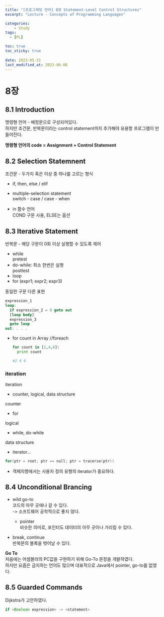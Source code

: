 ```yaml
---
title: "[프로그래밍 언어] 8장 Statement-Level Control Structures"
excerpt: "Lecture - Concepts of Programming Languages"

categories:
    - Study
tags:
  - [PL]

toc: true
toc_sticky: true
 
date: 2023-05-31
last_modified_at: 2023-06-08
---
```


# 8장

## 8.1 Introduction
명령형 언어 - 배정문으로 구성되어있다.  
하지만 조건문, 반복문이라는 control statement까지 추가해야 유용항 프로그램이 만들어진다.  

**명령형 언어의 code = Assignment + Control Statement**

## 8.2 Selection Statemnent
조건문 - 두가지 혹은 이상 중 하나를 고르는 형식  

- if, then, else / elif

- multiple-selection statement  
  switch - case / case - when

- in 함수 언어  
  COND 구문 사용, ELSE는 옵션   

## 8.3 Iterative Statement
반복문 - 해당 구문이 0회 이상 실행할 수 있도록 제어

- while  
  pretest
- do-while: 최소 한번은 실행  
  posttest
- loop
- for (expr1; expr2; expr3)

동일한 구문 다른 표현  
```ada
expression_1
loop:
  if expression_2 = 0 goto out
  [loop body]
  expression_3
  goto loop
out: . . .
```

- for count in Array  //foreach 
  ```python
  for count in [2,4,6]:
    print count

  #2 4 6
  ```

### iteration
iteration
- counter, logical, data structure  

counter
- for

logical
- while, do-while

data structure
- iterator...
```c
for(ptr = root; ptr == null; ptr = tracerse(ptr))
```
- 객체지향에서는 사용자 정의 유형의 iterator가 중요하다.

## 8.4 Unconditional Brancing
- wild go-to  
  코드의 아무 곳에나 갈 수 있다.  
  -> 소프트웨어 공학적으로 좋지 않다.  
  - pointer  
     비슷한 의미로, 포인터도 데이터의 아무 곳이나 가리킬 수 있다.  

- break, continue  
  반복문의 블록을 벗어날 수 있다.

**Go To**  
처음에는 어셈블러의 PC값을 구현하기 위해 Go-To 문장을 개발하였다.  
하지만 요즘은 금지하는 언어도 많으며 대표적으로 Java에서 pointer, go-to를 없앴다.

## 8.5 Guarded Commands
Dijkstra가 고안하였다.   

```java
if <Boolean expression> -> <statement>
```
